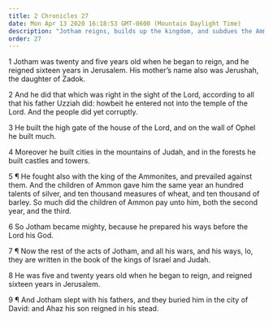 ```yaml
---
title: 2 Chronicles 27
date: Mon Apr 13 2020 16:18:53 GMT-0600 (Mountain Daylight Time)
description: "Jotham reigns, builds up the kingdom, and subdues the Ammonites."
order: 27
---
```


1 Jotham was twenty and five years old when he began to reign, and he reigned sixteen years in Jerusalem. His mother’s name also was Jerushah, the daughter of Zadok.

2 And he did that which was right in the sight of the Lord, according to all that his father Uzziah did: howbeit he entered not into the temple of the Lord. And the people did yet corruptly.

3 He built the high gate of the house of the Lord, and on the wall of Ophel he built much.

4 Moreover he built cities in the mountains of Judah, and in the forests he built castles and towers.

5 ¶ He fought also with the king of the Ammonites, and prevailed against them. And the children of Ammon gave him the same year an hundred talents of silver, and ten thousand measures of wheat, and ten thousand of barley. So much did the children of Ammon pay unto him, both the second year, and the third.

6 So Jotham became mighty, because he prepared his ways before the Lord his God.

7 ¶ Now the rest of the acts of Jotham, and all his wars, and his ways, lo, they are written in the book of the kings of Israel and Judah.

8 He was five and twenty years old when he began to reign, and reigned sixteen years in Jerusalem.

9 ¶ And Jotham slept with his fathers, and they buried him in the city of David: and Ahaz his son reigned in his stead.
